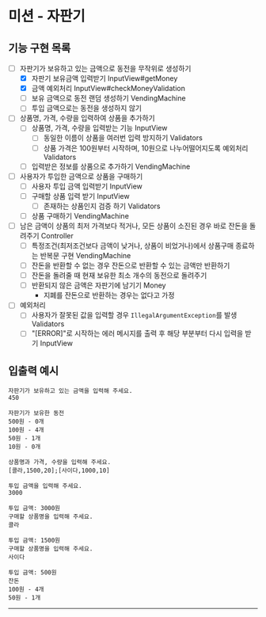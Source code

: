 # 미션 - 자판기

## 기능 구현 목록

- [ ] 자판기가 보유하고 있는 금액으로 동전을 무작위로 생성하기
    - [x] 자판기 보유금액 입력받기 InputView#getMoney
    - [x] 금액 예외처리 InputView#checkMoneyValidation
    - [ ] 보유 금액으로 동전 랜덤 생성하기 VendingMachine
    - [ ] 투입 금액으로는 동전을 생성하지 않기
- [ ] 상품명, 가격, 수량을 입력하여 상품을 추가하기
    - [ ] 상품명, 가격, 수량을 입력받는 기능 InputView
        - [ ] 동일한 이름이 상품을 여러번 입력 방지하기 Validators
        - [ ] 상품 가격은 100원부터 시작하며, 10원으로 나누어떨어지도록 예외처리 Validators
    - [ ] 입력받은 정보를 상품으로 추가하기 VendingMachine
- [ ] 사용자가 투입한 금액으로 상품을 구매하기
    - [ ] 사용자 투입 금액 입력받기 InputView
    - [ ] 구매할 상품 입력 받기 InputView
        - [ ] 존재하는 상품인지 검증 하기 Validators
    - [ ] 상품 구매하기 VendingMachine
- [ ] 남은 금액이 상품의 최저 가격보다 적거나, 모든 상품이 소진된 경우 바로 잔돈을 돌려주기 Controller
    - [ ] 특정조건(최저조건보다 금액이 낮거나, 상품이 비었거나)에서 상품구매 종료하는 반복문 구현 VendingMachine
    - [ ] 잔돈을 반환할 수 없는 경우 잔돈으로 반환할 수 있는 금액만 반환하기
    - [ ] 잔돈을 돌려줄 때 현재 보유한 최소 개수의 동전으로 돌려주기
    - [ ] 반환되지 않은 금액은 자판기에 남기기 Money
        - 지폐를 잔돈으로 반환하는 경우는 없다고 가정
- [ ] 예외처리
    - [ ] 사용자가 잘못된 값을 입력할 경우 `IllegalArgumentException`를 발생 Validators
    - [ ] "[ERROR]"로 시작하는 에러 메시지를 출력 후 해당 부분부터 다시 입력을 받기 InputView

## 입출력 예시

```
자판기가 보유하고 있는 금액을 입력해 주세요.
450

자판기가 보유한 동전
500원 - 0개
100원 - 4개
50원 - 1개
10원 - 0개

상품명과 가격, 수량을 입력해 주세요.
[콜라,1500,20];[사이다,1000,10]

투입 금액을 입력해 주세요.
3000

투입 금액: 3000원
구매할 상품명을 입력해 주세요.
콜라

투입 금액: 1500원
구매할 상품명을 입력해 주세요.
사이다

투입 금액: 500원
잔돈
100원 - 4개
50원 - 1개
```

---
